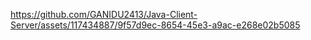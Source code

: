 
https://github.com/GANIDU2413/Java-Client-Server/assets/117434887/9f57d9ec-8654-45e3-a9ac-e268e02b5085
